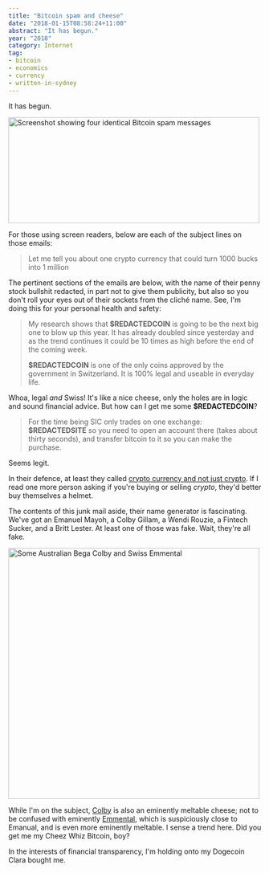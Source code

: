 ```yaml
---
title: "Bitcoin spam and cheese"
date: "2018-01-15T08:58:24+11:00"
abstract: "It has begun."
year: "2018"
category: Internet
tag:
- bitcoin
- economics
- currency
- written-in-sydney
---
```

It has begun.

<p><img src="https://rubenerd.com/files/2018/bitcoin-spam.png" style="width:500px; height:211px;" alt="Screenshot showing four identical Bitcoin spam messages" /></p>

For those using screen readers, below are each of the subject lines on those emails:

> Let me tell you about one crypto currency that could turn 1000 bucks into 1 million

The pertinent sections of the emails are below, with the name of their penny stock bullshit redacted, in part not to give them publicity, but also so you don't roll your eyes out of their sockets from the cliché name. See, I'm doing this for your personal health and safety:

> My research shows that **$REDACTEDCOIN** is going to be the next big one to blow up this year. It has already doubled since yesterday and as the trend continues it could be 10 times as high before the end of the coming week.
> 
> **$REDACTEDCOIN** is one of the only coins approved by the government in Switzerland. It is 100% legal and useable in everyday life.

Whoa, legal *and* Swiss! It's like a nice cheese, only the holes are in logic and sound financial advice. But how can I get me some **$REDACTEDCOIN**?

> For the time being SIC only trades on one exchange: **$REDACTEDSITE** so you need to open an account there (takes about thirty seconds), and transfer bitcoin to it so you can make the purchase.

Seems legit.

In their defence, at least they called [crypto currency and not just crypto]. If I read one more person asking if you're buying or selling *crypto*, they'd better buy themselves a helmet.

The contents of this junk mail aside, their name generator is fascinating. We've got an Emanuel Mayoh, a Colby Gillam, a Wendi Rouzie, a Fintech Sucker, and a Britt Lester. At least one of those was fake. Wait, they're all fake.

<p><img src="https://rubenerd.com/files/2018/colby-emmental@1x.jpg" srcset="https://rubenerd.com/files/2018/colby-emmental@1x.jpg 1x, https://rubenerd.com/files/2018/colby-emmental@2x.jpg 2x" alt="Some Australian Bega Colby and Swiss Emmental" style="width:500px" /></p>

While I'm on the subject, [Colby] is also an eminently meltable cheese; not to be confused with eminently [Emmental], which is suspiciously close to Emanual, and is even more eminently meltable. I sense a trend here. Did you get me my Cheez Whiz Bitcoin, boy?

In the interests of financial transparency, I'm holding onto my Dogecoin Clara bought me.

[crypto currency and not just crypto]: https://rubenerd.com/dangerous-of-reporting-on-wiki-and-crypto/ "Blog post: Dangers of reporting on wiki and crypto"
[Colby]: https://bega.net.au/product-range/easy-melt-colby.html
[Emmental]: http://www.cheesesfromswitzerland.com/cheese-assortment/emmentaler-aop.html
[@elkeee]: https://twitter.com/elkeee
